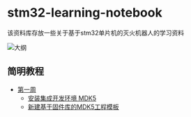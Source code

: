 # stm32-learning-notebook

该资料库存放一些关于基于stm32单片机的灭火机器人的学习资料

![大纲](https://a-sleepy-cat.github.io/image-host/fire-fighting-robot/大纲.jpg)


## 简明教程

- [第一周]
  - [安装集成开发环境 MDK5]
  - [新建基于固件库的MDK5工程模板]


[第一周]: <https://github.com/a-sleepy-cat/fire-fighting-robot/tree/master/%E7%AE%80%E6%98%8E%E6%95%99%E7%A8%8B/%E7%AC%AC%E4%B8%80%E5%91%A8>
[安装集成开发环境 MDK5]: <https://github.com/a-sleepy-cat/fire-fighting-robot/tree/master/简明教程/第一周/MDK5简介及安装介绍.md>
[新建基于固件库的MDK5工程模板]: <https://github.com/a-sleepy-cat/fire-fighting-robot/tree/master/简明教程/第一周/基于固件库的工程模板建立/新建工程模板.md>
